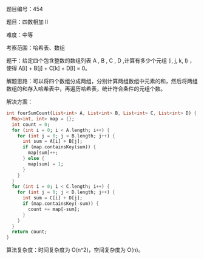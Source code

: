 题目编号：454

题目：四数相加 II

难度：中等

考察范围：哈希表、数组

题干：给定四个包含整数的数组列表 A , B , C , D ,计算有多少个元组 (i, j, k, l) ，使得 A[i] + B[j] + C[k] + D[l] = 0。

解题思路：可以将四个数组分成两组，分别计算两组数组中元素的和，然后将两组数组的和存入哈希表中，再遍历哈希表，统计符合条件的元组个数。

解决方案：

```dart
int fourSumCount(List<int> A, List<int> B, List<int> C, List<int> D) {
  Map<int, int> map = {};
  int count = 0;
  for (int i = 0; i < A.length; i++) {
    for (int j = 0; j < B.length; j++) {
      int sum = A[i] + B[j];
      if (map.containsKey(sum)) {
        map[sum]++;
      } else {
        map[sum] = 1;
      }
    }
  }
  for (int i = 0; i < C.length; i++) {
    for (int j = 0; j < D.length; j++) {
      int sum = C[i] + D[j];
      if (map.containsKey(-sum)) {
        count += map[-sum];
      }
    }
  }
  return count;
}
```

算法复杂度：时间复杂度为 O(n^2)，空间复杂度为 O(n)。